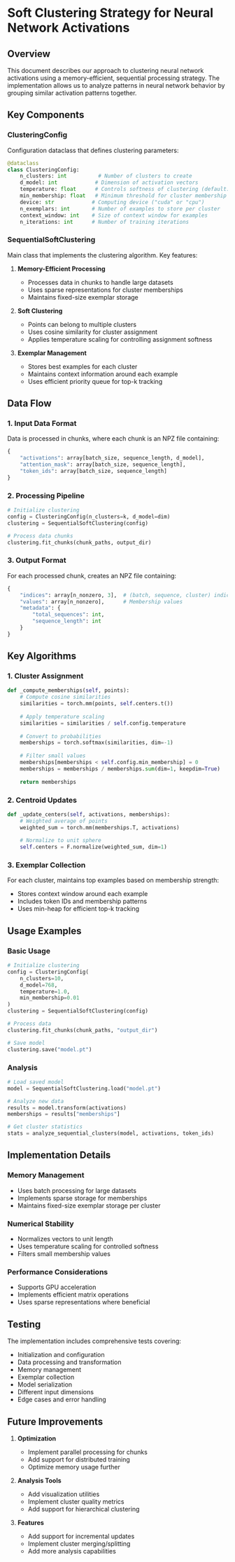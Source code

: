 # Soft Clustering Strategy for Neural Network Activations

## Overview
This document describes our approach to clustering neural network activations using a memory-efficient, sequential processing strategy. The implementation allows us to analyze patterns in neural network behavior by grouping similar activation patterns together.

## Key Components

### ClusteringConfig
Configuration dataclass that defines clustering parameters:
```python
@dataclass
class ClusteringConfig:
    n_clusters: int          # Number of clusters to create
    d_model: int            # Dimension of activation vectors
    temperature: float      # Controls softness of clustering (default: 1.0)
    min_membership: float   # Minimum threshold for cluster membership (default: 0.01)
    device: str            # Computing device ("cuda" or "cpu")
    n_exemplars: int       # Number of examples to store per cluster
    context_window: int    # Size of context window for examples
    n_iterations: int      # Number of training iterations
```

### SequentialSoftClustering
Main class that implements the clustering algorithm. Key features:

1. **Memory-Efficient Processing**
   - Processes data in chunks to handle large datasets
   - Uses sparse representations for cluster memberships
   - Maintains fixed-size exemplar storage

2. **Soft Clustering**
   - Points can belong to multiple clusters
   - Uses cosine similarity for cluster assignment
   - Applies temperature scaling for controlling assignment softness

3. **Exemplar Management**
   - Stores best examples for each cluster
   - Maintains context information around each example
   - Uses efficient priority queue for top-k tracking

## Data Flow

### 1. Input Data Format
Data is processed in chunks, where each chunk is an NPZ file containing:
```python
{
    "activations": array[batch_size, sequence_length, d_model],
    "attention_mask": array[batch_size, sequence_length],
    "token_ids": array[batch_size, sequence_length]
}
```

### 2. Processing Pipeline
```python
# Initialize clustering
config = ClusteringConfig(n_clusters=k, d_model=dim)
clustering = SequentialSoftClustering(config)

# Process data chunks
clustering.fit_chunks(chunk_paths, output_dir)
```

### 3. Output Format
For each processed chunk, creates an NPZ file containing:
```python
{
    "indices": array[n_nonzero, 3],  # (batch, sequence, cluster) indices
    "values": array[n_nonzero],      # Membership values
    "metadata": {
        "total_sequences": int,
        "sequence_length": int
    }
}
```

## Key Algorithms

### 1. Cluster Assignment
```python
def _compute_memberships(self, points):
    # Compute cosine similarities
    similarities = torch.mm(points, self.centers.t())
    
    # Apply temperature scaling
    similarities = similarities / self.config.temperature
    
    # Convert to probabilities
    memberships = torch.softmax(similarities, dim=-1)
    
    # Filter small values
    memberships[memberships < self.config.min_membership] = 0
    memberships = memberships / memberships.sum(dim=1, keepdim=True)
    
    return memberships
```

### 2. Centroid Updates
```python
def _update_centers(self, activations, memberships):
    # Weighted average of points
    weighted_sum = torch.mm(memberships.T, activations)
    
    # Normalize to unit sphere
    self.centers = F.normalize(weighted_sum, dim=1)
```

### 3. Exemplar Collection
For each cluster, maintains top examples based on membership strength:
- Stores context window around each example
- Includes token IDs and membership patterns
- Uses min-heap for efficient top-k tracking

## Usage Examples

### Basic Usage
```python
# Initialize clustering
config = ClusteringConfig(
    n_clusters=10,
    d_model=768,
    temperature=1.0,
    min_membership=0.01
)
clustering = SequentialSoftClustering(config)

# Process data
clustering.fit_chunks(chunk_paths, "output_dir")

# Save model
clustering.save("model.pt")
```

### Analysis
```python
# Load saved model
model = SequentialSoftClustering.load("model.pt")

# Analyze new data
results = model.transform(activations)
memberships = results["memberships"]

# Get cluster statistics
stats = analyze_sequential_clusters(model, activations, token_ids)
```

## Implementation Details

### Memory Management
- Uses batch processing for large datasets
- Implements sparse storage for memberships
- Maintains fixed-size exemplar storage per cluster

### Numerical Stability
- Normalizes vectors to unit length
- Uses temperature scaling for controlled softness
- Filters small membership values

### Performance Considerations
- Supports GPU acceleration
- Implements efficient matrix operations
- Uses sparse representations where beneficial

## Testing

The implementation includes comprehensive tests covering:
- Initialization and configuration
- Data processing and transformation
- Memory management
- Exemplar collection
- Model serialization
- Different input dimensions
- Edge cases and error handling

## Future Improvements

1. **Optimization**
   - Implement parallel processing for chunks
   - Add support for distributed training
   - Optimize memory usage further

2. **Analysis Tools**
   - Add visualization utilities
   - Implement cluster quality metrics
   - Add support for hierarchical clustering

3. **Features**
   - Add support for incremental updates
   - Implement cluster merging/splitting
   - Add more analysis capabilities